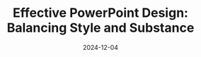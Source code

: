 ---
title: "Effective PowerPoint Design: Balancing Style and Substance"
date: "2024-12-04"
presenter: "Gordon Beeming"
summary: "Gordon Beeming shares tips for creating effective PowerPoint presentations, emphasizing the importance of aligning slide design with the message. He advises against using overly decorative elements, such as distracting gradients, and advocates for clean, purposeful designs that enhance the content rather than dominate it. Key visuals, like team photos, should complement the slide without overshadowing its message."
tags: ["PowerPoint", "presentation design", "storytelling", "slide design", "professional development"]
---
